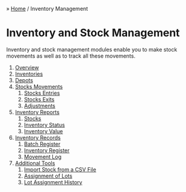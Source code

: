 &raquo; [Home](../index.md) / Inventory Management

# Inventory and Stock Management

Inventory and stock management modules enable you to make stock movements as well as to track all these movements.

1. [Overview](./overview.md)
2. [Inventories](./inventory.md)
3. [Depots](./depot.md)
4. [Stocks Movements](./movement.md)
    1. [Stocks Entries](./movement.entry.md)
    2. [Stocks Exits](./movement.exit.md)
    3. [Adjustments](./movement.adjustment.md)
5. [Inventory Reports]()
    1. [Stocks]()
    2. [Inventory Status]()
    3. [Inventory Value]()
6. [Inventory Records]()
    1. [Batch Register]()
    2. [Inventory Register]()
    3. [Movement Log]()
7. [Additional Tools]()
    1. [Import Stock from a CSV File]()
    2. [Assignment of Lots]()
    2. [Lot Assignment History]()
